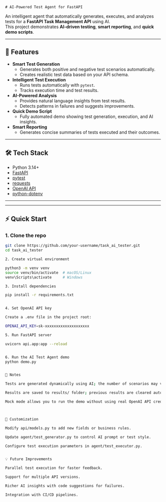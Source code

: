 	# AI-Powered Test Agent for FastAPI

An intelligent agent that automatically generates, executes, and analyzes tests for a **FastAPI Task Management API** using AI.  
This project demonstrates **AI-driven testing**, **smart reporting**, and **quick demo scripts**.

---

## 🚀 Features

- **Smart Test Generation**
  - Generates both positive and negative test scenarios automatically.
  - Creates realistic test data based on your API schema.
- **Intelligent Test Execution**
  - Runs tests automatically with `pytest`.
  - Tracks execution time and test results.
- **AI-Powered Analysis**
  - Provides natural language insights from test results.
  - Detects patterns in failures and suggests improvements.
- **Quick Demo Script**
  - Fully automated demo showing test generation, execution, and AI insights.
- **Smart Reporting**
  - Generates concise summaries of tests executed and their outcomes.
---

## 🛠️ Tech Stack

- Python 3.14+
- [FastAPI](https://fastapi.tiangolo.com/)
- [pytest](https://docs.pytest.org/)
- [requests](https://docs.python-requests.org/)
- [OpenAI API](https://platform.openai.com/)
- [python-dotenv](https://pypi.org/project/python-dotenv/)

---


---

## ⚡ Quick Start

### 1. Clone the repo

```bash
git clone https://github.com/your-username/task_ai_tester.git
cd task_ai_tester

2. Create virtual environment

python3 -m venv venv
source venv/bin/activate  # macOS/Linux
venv\Scripts\activate     # Windows

3. Install dependencies

pip install -r requirements.txt


4. Set OpenAI API key

Create a .env file in the project root:

OPENAI_API_KEY=sk-xxxxxxxxxxxxxxxxxxxx

5. Run FastAPI server

uvicorn api.app:app --reload


6. Run the AI Test Agent demo
python demo.py


📝 Notes

Tests are generated dynamically using AI; the number of scenarios may vary.

Results are saved to results/ folder; previous results are cleared automatically.

Mock mode allows you to run the demo without using real OpenAI API credits.



🔧 Customization

Modify api/models.py to add new fields or business rules.

Update agent/test_generator.py to control AI prompt or test style.

Configure test execution parameters in agent/test_executor.py.


💡 Future Improvements

Parallel test execution for faster feedback.

Support for multiple API versions.

Richer AI insights with code suggestions for failures.

Integration with CI/CD pipelines.
